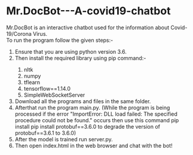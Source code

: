 # Mr.DocBot---A-covid19-chatbot
Mr.DocBot is an interactive chatbot used for the information about Covid-19/Corona Virus.<br>
To run the program follow the given steps:-<br>
<ol>
  <li>Ensure that you are using python version 3.6.</li>
  <li>Then install the required library using pip command:-</li>
  <ol>
    <li>nltk</li>
    <li>numpy</li>
    <li>tflearn</li>
    <li>tensorflow==1.14.0</li>
    <li>SimpleWebSocketServer</li>
  </ol>
  <li>Download all the programs and files in the same folder.</li>
  <li>Afterthat run the program main.py.
  (While the program is being processed if the error "ImportError: DLL load failed: The specified procedure could not be found." occurs
  then use this command pip install pip install protobuf==3.6.0 to degrade the version of protobuf==3.6.1 to 3.6.0)</li> 
  <li>After the model is trained run server.py.</li>
  <li>Then open index.html in the web browser and chat with the bot!</li>
</ol>                                                   
